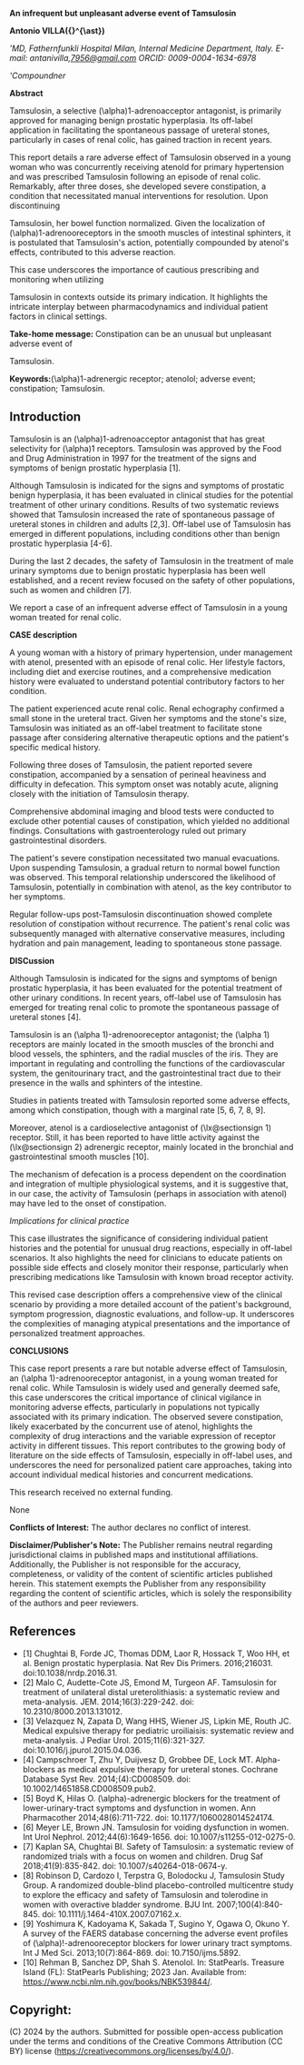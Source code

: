 

**An infrequent but unpleasant adverse event of Tamsulosin**

**Antonio VILLA\({}^{\ast}\)**

_'MD, Fathernfunkli Hospital Milan, Internal Medicine Department, Italy. E-mail: antanivilla,7956@gmail.com ORCID: 0009-0004-1634-6978_

_'Compoundner_

**Abstract**

Tamsulosin, a selective \(\alpha\)1-adrenoacceptor antagonist, is primarily approved for managing benign prostatic hyperplasia. Its off-label application in facilitating the spontaneous passage of ureteral stones, particularly in cases of renal colic, has gained traction in recent years.

This report details a rare adverse effect of Tamsulosin observed in a young woman who was concurrently receiving atenold for primary hypertension and was prescribed Tamsulosin following an episode of renal colic. Remarkably, after three doses, she developed severe constipation, a condition that necessitated manual interventions for resolution. Upon discontinuing

Tamsulosin, her bowel function normalized. Given the localization of \(\alpha\)1-adrenooreceptors in the smooth muscles of intestinal sphinters, it is postulated that Tamsulosin's action, potentially compounded by atenol's effects, contributed to this adverse reaction.

This case underscores the importance of cautious prescribing and monitoring when utilizing

Tamsulosin in contexts outside its primary indication. It highlights the intricate interplay between pharmacodynamics and individual patient factors in clinical settings.

**Take-home message:** Constipation can be an unusual but unpleasant adverse event of

Tamsulosin.

**Keywords:**\(\alpha\)1-adrenergic receptor; atenolol; adverse event; constipation; Tamsulosin.

## Introduction

Tamsulosin is an \(\alpha\)1-adrenoacceptor antagonist that has great selectivity for \(\alpha\)1 receptors. Tamsulosin was approved by the Food and Drug Administration in 1997 for the treatment of the signs and symptoms of benign prostatic hyperplasia [1].

Although Tamsulosin is indicated for the signs and symptoms of prostatic benign hyperplasia, it has been evaluated in clinical studies for the potential treatment of other urinary conditions. Results of two systematic reviews showed that Tamsulosin increased the rate of spontaneous passage of ureteral stones in children and adults [2,3]. Off-label use of Tamsulosin has emerged in different populations, including conditions other than benign prostatic hyperplasia [4-6].

During the last 2 decades, the safety of Tamsulosin in the treatment of male urinary symptoms due to benign prostatic hyperplasia has been well established, and a recent review focused on the safety of other populations, such as women and children [7].

We report a case of an infrequent adverse effect of Tamsulosin in a young woman treated for renal colic.

**CASE description**

A young woman with a history of primary hypertension, under management with atenol, presented with an episode of renal colic. Her lifestyle factors, including diet and exercise routines, and a comprehensive medication history were evaluated to understand potential contributory factors to her condition.

The patient experienced acute renal colic. Renal echography confirmed a small stone in the ureteral tract. Given her symptoms and the stone's size, Tamsulosin was initiated as an off-label treatment to facilitate stone passage after considering alternative therapeutic options and the patient's specific medical history.

Following three doses of Tamsulosin, the patient reported severe constipation, accompanied by a sensation of perineal heaviness and difficulty in defecation. This symptom onset was notably acute, aligning closely with the initiation of Tamsulosin therapy.

Comprehensive abdominal imaging and blood tests were conducted to exclude other potential causes of constipation, which yielded no additional findings. Consultations with gastroenterology ruled out primary gastrointestinal disorders.

The patient's severe constipation necessitated two manual evacuations. Upon suspending Tamsulosin, a gradual return to normal bowel function was observed. This temporal relationship underscored the likelihood of Tamsulosin, potentially in combination with atenol, as the key contributor to her symptoms.

Regular follow-ups post-Tamsulosin discontinuation showed complete resolution of constipation without recurrence. The patient's renal colic was subsequently managed with alternative conservative measures, including hydration and pain management, leading to spontaneous stone passage.

**DISCussion**

Although Tamsulosin is indicated for the signs and symptoms of benign prostatic hyperplasia, it has been evaluated for the potential treatment of other urinary conditions. In recent years, off-label use of Tamsulosin has emerged for treating renal colic to promote the spontaneous passage of ureteral stones [4].

Tamsulosin is an \(\alpha 1\)-adrenooreceptor antagonist; the \(\alpha 1\) receptors are mainly located in the smooth muscles of the bronchi and blood vessels, the sphinters, and the radial muscles of the iris. They are important in regulating and controlling the functions of the cardiovascular system, the genitourinary tract, and the gastrointestinal tract due to their presence in the walls and sphinters of the intestine.

Studies in patients treated with Tamsulosin reported some adverse effects, among which constipation, though with a marginal rate [5, 6, 7, 8, 9].

Moreover, atenol is a cardioselective antagonist of \(\lx@sectionsign 1\) receptor. Still, it has been reported to have little activity against the \(\lx@sectionsign 2\) adrenergic receptor, mainly located in the bronchial and gastrointestinal smooth muscles [10].

The mechanism of defecation is a process dependent on the coordination and integration of multiple physiological systems, and it is suggestive that, in our case, the activity of Tamsulosin (perhaps in association with atenol) may have led to the onset of constipation.

_Implications for clinical practice_

This case illustrates the significance of considering individual patient histories and the potential for unusual drug reactions, especially in off-label scenarios. It also highlights the need for clinicians to educate patients on possible side effects and closely monitor their response, particularly when prescribing medications like Tamsulosin with known broad receptor activity.

This revised case description offers a comprehensive view of the clinical scenario by providing a more detailed account of the patient's background, symptom progression, diagnostic evaluations, and follow-up. It underscores the complexities of managing atypical presentations and the importance of personalized treatment approaches.

**CONCLUSIONS**

This case report presents a rare but notable adverse effect of Tamsulosin, an \(\alpha 1\)-adrenooreceptor antagonist, in a young woman treated for renal colic. While Tamsulosin is widely used and generally deemed safe, this case underscores the critical importance of clinical vigilance in monitoring adverse effects, particularly in populations not typically associated with its primary indication. The observed severe constipation, likely exacerbated by the concurrent use of atenol, highlights the complexity of drug interactions and the variable expression of receptor activity in different tissues. This report contributes to the growing body of literature on the side effects of Tamsulosin, especially in off-label uses, and underscores the need for personalized patient care approaches, taking into account individual medical histories and concurrent medications.

This research received no external funding.

None

**Conflicts of Interest:** The author declares no conflict of interest.

**Disclaimer/Publisher's Note:** The Publisher remains neutral regarding jurisdictional claims in published maps and institutional affiliations. Additionally, the Publisher is not responsible for the accuracy, completeness, or validity of the content of scientific articles published herein. This statement exempts the Publisher from any responsibility regarding the content of scientific articles, which is solely the responsibility of the authors and peer reviewers.

## References

* [1] Chughtai B, Forde JC, Thomas DDM, Laor R, Hossack T, Woo HH, et al. Benign prostatic hyperplasia. Nat Rev Dis Primers. 2016;216031. doi:10.1038/nrdp.2016.31.
* [2] Malo C, Audette-Cote JS, Emond M, Turgeon AF. Tamsulosin for treatment of unilateral distal ureterolithiasis: a systematic review and meta-analysis. JEM. 2014;16(3):229-242. doi: 10.2310/8000.2013.131012.
* [3] Velazquez N, Zapata D, Wang HHS, Wiener JS, Lipkin ME, Routh JC. Medical expulsive therapy for pediatric uroiliaisis: systematic review and meta-analysis. J Pediar Urol. 2015;11(6):321-327. doi:10.1016/j.jpurol.2015.04.036.
* [4] Campschroer T, Zhu Y, Duijvesz D, Grobbee DE, Lock MT. Alpha-blockers as medical expulsive therapy for ureteral stones. Cochrane Database Syst Rev. 2014;(4):CD008509. doi: 10.1002/14651858.CD008509.pub2.
* [5] Boyd K, Hilas O. \(\alpha\)-adrenergic blockers for the treatment of lower-urinary-tract symptoms and dysfunction in women. Ann Pharmacother 2014;48(6):711-722. doi: 10.1177/1060028014524174.
* [6] Meyer LE, Brown JN. Tamsulosin for voiding dysfunction in women. Int Urol Nephrol. 2012;44(6):1649-1656. doi: 10.1007/s11255-012-0275-0.
* [7] Kaplan SA, Chughtai BI. Safety of Tamsulosin: a systematic review of randomized trials with a focus on women and children. Drug Saf 2018;41(9):835-842. doi: 10.1007/s40264-018-0674-y.
* [8] Robinson D, Cardozo I, Terpstra G, Bolodocku J, Tamsulosin Study Group. A randomized double-blind placebo-controlled multicentre study to explore the efficacy and safety of Tamsulosin and tolerodine in women with overactive bladder syndrome. BJU Int. 2007;100(4):840-845. doi: 10.1111/j.1464-410X.2007.07162.x.
* [9] Yoshimura K, Kadoyama K, Sakada T, Sugino Y, Ogawa O, Okuno Y. A survey of the FAERS database concerning the adverse event profiles of \(\alpha\)!-adrenooreceptor blockers for lower urinary tract symptoms. Int J Med Sci. 2013;10(7):864-869. doi: 10.7150/ijms.5892.
* [10] Rehman B, Sanchez DP, Shah S. Atenolol. In: StatPearls. Treasure Island (FL): StatPearls Publishing; 2023 Jan. Available from: https://www.ncbi.nlm.nih.gov/books/NBK539844/.

## Copyright:

(C) 2024 by the authors. Submitted for possible open-access publication under the terms and conditions of the Creative Commons Attribution (CC BY) license (https://creativecommons.org/licenses/by/4.0/).

 